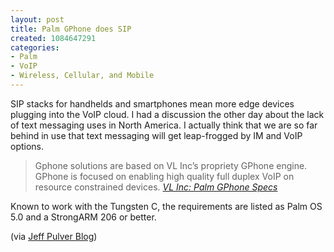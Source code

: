 ```yaml
--- 
layout: post
title: Palm GPhone does SIP
created: 1084647291
categories: 
- Palm
- VoIP
- Wireless, Cellular, and Mobile
---
```

<p>SIP stacks for handhelds and smartphones mean more edge devices plugging into the VoIP cloud. I had a discussion the other day about the lack of text messaging uses in North America. I actually think that we are so far behind in use that text messaging will get leap-frogged by IM and VoIP options.</p>

<blockquote>
Gphone solutions are based on VL Inc’s propriety GPhone engine. GPhone is focused on  enabling high quality full duplex VoIP on resource constrained devices.
<cite><a href="http://www.vliusa.com/prof_personal/palmgphone_specs.php">VL Inc: Palm GPhone Specs</a></cite>
</blockquote>

<p>Known to work with the Tungsten C, the requirements are listed as Palm OS 5.0 and a StrongARM 206 or better.</p>

<p>(via <a href="http://192.246.69.231/jeff/personal/archives/000792.html">Jeff Pulver Blog</a>)</p>
